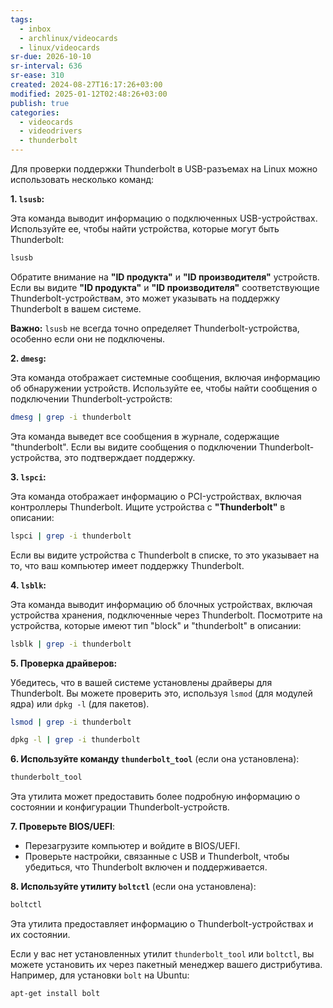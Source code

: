 ```yaml
---
tags:
  - inbox
  - archlinux/videocards
  - linux/videocards
sr-due: 2026-10-10
sr-interval: 636
sr-ease: 310
created: 2024-08-27T16:17:26+03:00
modified: 2025-01-12T02:48:26+03:00
publish: true
categories:
  - videocards
  - videodrivers
  - thunderbolt
---
```

Для проверки поддержки Thunderbolt в USB-разъемах на Linux можно использовать несколько команд:

**1. `lsusb`:** 

   Эта команда выводит информацию о подключенных USB-устройствах.  Используйте ее, чтобы найти устройства, которые могут быть Thunderbolt:

   ```sh
   lsusb
   ```

   Обратите внимание на  **"ID продукта"** и **"ID производителя"**  устройств. Если вы видите  **"ID продукта"**  и **"ID производителя"**  соответствующие Thunderbolt-устройствам, это может указывать на поддержку Thunderbolt в вашем системе. 

   **Важно:**  `lsusb` не всегда точно определяет Thunderbolt-устройства, особенно если они не подключены.

**2. `dmesg`:**

   Эта команда отображает системные сообщения, включая информацию об обнаружении устройств.  Используйте ее, чтобы найти сообщения о подключении Thunderbolt-устройств:

   ```sh
   dmesg | grep -i thunderbolt
   ```

   Эта команда выведет все сообщения в журнале, содержащие "thunderbolt". Если вы видите сообщения о подключении Thunderbolt-устройства, это подтверждает поддержку.

**3. `lspci`:**

   Эта команда отображает информацию о PCI-устройствах, включая контроллеры Thunderbolt. Ищите устройства с **"Thunderbolt"** в описании:

   ```sh
   lspci | grep -i thunderbolt
   ```

   Если вы видите устройства с Thunderbolt в списке, то это указывает на то, что ваш компьютер имеет поддержку Thunderbolt.

**4. `lsblk`:**

   Эта команда выводит информацию об блочных устройствах, включая устройства хранения, подключенные через Thunderbolt.  Посмотрите на устройства, которые имеют тип "block" и "thunderbolt" в описании:

   ```sh
   lsblk | grep -i thunderbolt
   ```

**5.  Проверка драйверов:**

   Убедитесь, что в вашей системе установлены драйверы для Thunderbolt. Вы можете проверить это, используя `lsmod` (для модулей ядра) или `dpkg -l` (для пакетов).

   ```sh
   lsmod | grep -i thunderbolt
   ```
   ```sh
   dpkg -l | grep -i thunderbolt
   ```

**6.  Используйте команду `thunderbolt_tool`** (если она установлена):

   ```sh
   thunderbolt_tool
   ```
   Эта утилита может предоставить более подробную информацию о состоянии и конфигурации Thunderbolt-устройств.

**7.  Проверьте BIOS/UEFI**:

   - Перезагрузите компьютер и войдите в BIOS/UEFI.
   - Проверьте настройки, связанные с USB и Thunderbolt, чтобы убедиться, что Thunderbolt включен и поддерживается.

**8.  Используйте утилиту `boltctl`** (если она установлена):

   ```sh
   boltctl
   ```
   Эта утилита предоставляет информацию о Thunderbolt-устройствах и их состоянии.

Если у вас нет установленных утилит `thunderbolt_tool` или `boltctl`, вы можете установить их через пакетный менеджер вашего дистрибутива. Например, для установки `bolt` на Ubuntu:

```sh
apt-get install bolt
```